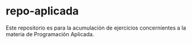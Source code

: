 # repo-aplicada
Este repositorio es para la acumulación de ejercicios concernientes a la materia de Programación Aplicada.
